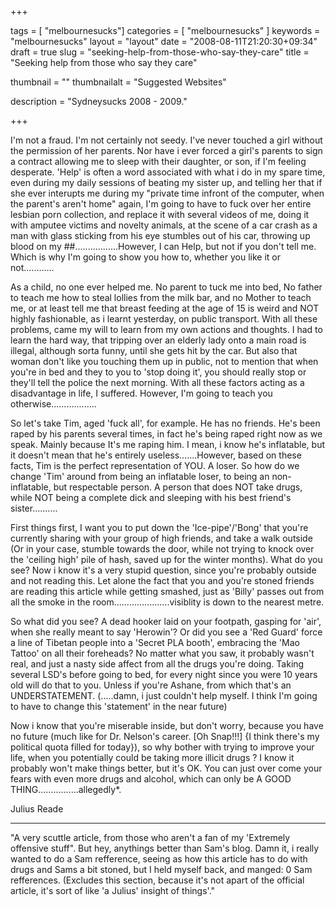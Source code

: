 
+++

tags = [ "melbournesucks"]
categories = [ "melbournesucks" ]
keywords = "melbournesucks"
layout = "layout"
date = "2008-08-11T21:20:30+09:34"
draft = true
slug = "seeking-help-from-those-who-say-they-care"
title = "Seeking help from those who say they care"

thumbnail = ""
thumbnailalt = "Suggested Websites"

description = "Sydneysucks 2008 - 2009."

+++

I'm not a fraud. I'm not certainly not seedy. I've never touched a girl without the permission of her parents. Nor have i ever forced a girl's parents to sign a contract allowing me to sleep with their daughter, or son, if I'm feeling desperate. 'Help' is often a word associated with what i do in my spare time, even during my daily sessions of beating my sister up, and telling her that if she ever interupts me during my "private time infront of the computer, when the parent's aren't home" again, I'm going to have to fuck over her entire lesbian porn collection, and replace it with several videos of me, doing it with amputee victims and novelty animals, at the scene of a car crash as a man with glass sticking from his eye stumbles out of his car, throwing up blood on my ##$%!$.................However, I can Help, but not if you don't tell me. Which is why I'm going to show you how to, whether you like it or not............

As a child, no one ever helped me. No parent to tuck me into bed, No father to teach me how to steal lollies from the milk bar, and no Mother to teach me, or at least tell me that breast feeding at the age of 15 is weird and NOT highly fashionable, as i learnt yesterday, on public transport. With all these problems, came my will to learn from my own actions and thoughts. I had to learn the hard way, that tripping over an elderly lady onto a main road is illegal, although sorta funny, until she gets hit by the car. But also that woman don't like you touching them up in public, not to mention that when you're in bed and they to you to 'stop doing it', you should really stop or they'll tell the police the next morning. With all these factors acting as a disadvantage in life, I suffered. However, I'm going to teach you otherwise..................

So let's take Tim, aged 'fuck all', for example. He has no friends. He's been raped by his parents several times, in fact he's being raped right now as we speak. Mainly because It's me raping him. I mean, i know he's inflatable, but it doesn't mean that he's entirely useless.......However, based on these facts, Tim is the perfect representation of YOU. A loser. So how do we change 'Tim' around from being an inflatable loser, to being an non-inflatable, but respectable person. A person that does NOT take drugs, while NOT being a complete dick and sleeping with his best friend's sister..........

First things first, I want you to put down the 'Ice-pipe'/'Bong' that you're currently sharing with your group of high friends, and take a walk outside (Or in your case, stumble towards the door, while not trying to knock over the 'ceiling high' pile of hash, saved up for the winter months). What do you see? Now i know it's a very stupid question, since you're probably outside and not reading this. Let alone the fact that you and you're stoned friends are reading this article while getting smashed, just as 'Billy' passes out from all the smoke in the room......................visiblity is down to the nearest metre.

So what did you see? A dead hooker laid on your footpath, gasping for 'air', when she really meant to say 'Herowin'? Or did you see a 'Red Guard' force a line of Tibetan people into a 'Secret PLA booth', embracing the 'Mao Tattoo' on all their foreheads? No matter what you saw, it probably wasn't real, and just a nasty side affect from all the drugs you're doing. Taking several LSD's before going to bed, for every night since you were 10 years old will do that to you. Unless if you're Ashane, from which that's an UNDERSTATEMENT. (.....damn, i just couldn't help myself. I think I'm going to have to change this 'statement' in the near future)

Now i know that you're miserable inside, but don't worry, because you have no future (much like for Dr. Nelson's career. [Oh Snap!!!] {I think there's my political quota filled for today}), so why bother with trying to improve your life, when you potentially could be taking more illicit drugs ? I know it probably won't make things better, but it's OK. You can just over come your fears with even more drugs and alcohol, which can only be A GOOD THING................allegedly*.

Julius Reade
__________________________________________________

"A very scuttle article, from those who aren't a fan of my 'Extremely offensive stuff". But hey, anythings better than Sam's blog. Damn it, i really wanted to do a Sam refference, seeing as how this article has to do with drugs and Sams a bit stoned, but I held myself back, and manged: 0 Sam refferences. (Excludes this section, because it's not apart of the official article, it's sort of like 'a Julius' insight of things'." 
